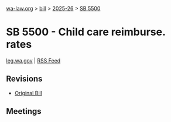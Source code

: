 [wa-law.org](/) > [bill](/bill/) > [2025-26](/bill/2025-26/) > [SB 5500](/bill/2025-26/sb/5500/)

# SB 5500 - Child care reimburse. rates
[leg.wa.gov](https://app.leg.wa.gov/billsummary?BillNumber=5500&Year=2025&Initiative=false) | [RSS Feed](./rss.xml)

## Revisions
* [Original Bill](1/)

## Meetings
